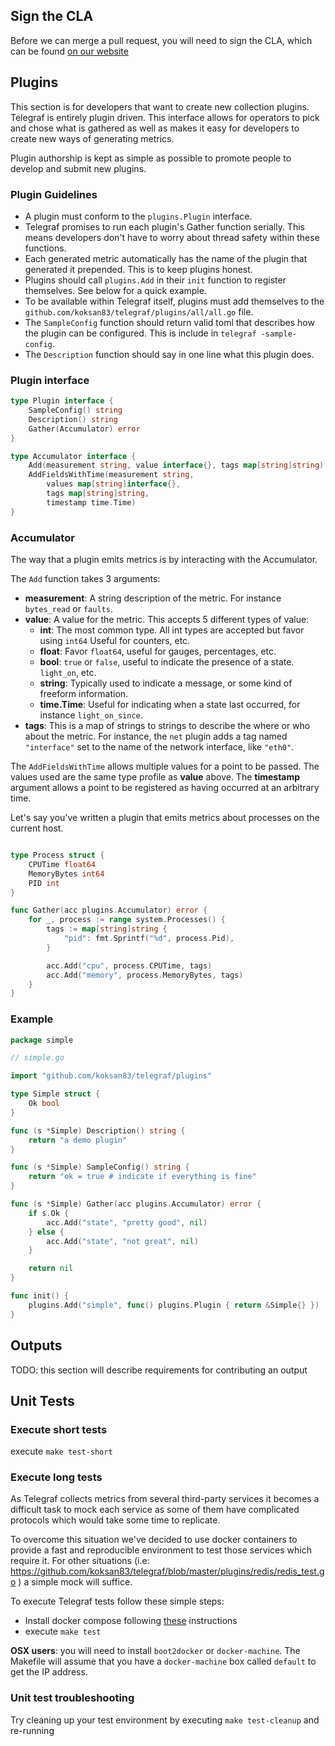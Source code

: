 ## Sign the CLA

Before we can merge a pull request, you will need to sign the CLA,
which can be found [on our website](http://influxdb.com/community/cla.html)

## Plugins

This section is for developers that want to create new collection plugins.
Telegraf is entirely plugin driven. This interface allows for operators to
pick and chose what is gathered as well as makes it easy for developers
to create new ways of generating metrics.

Plugin authorship is kept as simple as possible to promote people to develop
and submit new plugins.

### Plugin Guidelines

* A plugin must conform to the `plugins.Plugin` interface.
* Telegraf promises to run each plugin's Gather function serially. This means
developers don't have to worry about thread safety within these functions.
* Each generated metric automatically has the name of the plugin that generated
it prepended. This is to keep plugins honest.
* Plugins should call `plugins.Add` in their `init` function to register themselves.
See below for a quick example.
* To be available within Telegraf itself, plugins must add themselves to the
`github.com/koksan83/telegraf/plugins/all/all.go` file.
* The `SampleConfig` function should return valid toml that describes how the
plugin can be configured. This is include in `telegraf -sample-config`.
* The `Description` function should say in one line what this plugin does.

### Plugin interface

```go
type Plugin interface {
    SampleConfig() string
    Description() string
    Gather(Accumulator) error
}

type Accumulator interface {
    Add(measurement string, value interface{}, tags map[string]string)
    AddFieldsWithTime(measurement string,
        values map[string]interface{},
        tags map[string]string,
        timestamp time.Time)
}
```

### Accumulator

The way that a plugin emits metrics is by interacting with the Accumulator.

The `Add` function takes 3 arguments:
* **measurement**: A string description of the metric. For instance `bytes_read` or `faults`.
* **value**: A value for the metric. This accepts 5 different types of value:
  * **int**: The most common type. All int types are accepted but favor using `int64`
  Useful for counters, etc.
  * **float**: Favor `float64`, useful for gauges, percentages, etc.
  * **bool**: `true` or `false`, useful to indicate the presence of a state. `light_on`, etc.
  * **string**: Typically used to indicate a message, or some kind of freeform information.
  * **time.Time**: Useful for indicating when a state last occurred, for instance `light_on_since`.
* **tags**: This is a map of strings to strings to describe the where or who
about the metric. For instance, the `net` plugin adds a tag named `"interface"`
set to the name of the network interface, like `"eth0"`.

The `AddFieldsWithTime` allows multiple values for a point to be passed. The values
used are the same type profile as **value** above. The **timestamp** argument
allows a point to be registered as having occurred at an arbitrary time.

Let's say you've written a plugin that emits metrics about processes on the current host.

```go

type Process struct {
    CPUTime float64
    MemoryBytes int64
    PID int
}

func Gather(acc plugins.Accumulator) error {
    for _, process := range system.Processes() {
        tags := map[string]string {
            "pid": fmt.Sprintf("%d", process.Pid),
        }

        acc.Add("cpu", process.CPUTime, tags)
        acc.Add("memory", process.MemoryBytes, tags)
    }
}
```

### Example

```go
package simple

// simple.go

import "github.com/koksan83/telegraf/plugins"

type Simple struct {
    Ok bool
}

func (s *Simple) Description() string {
    return "a demo plugin"
}

func (s *Simple) SampleConfig() string {
    return "ok = true # indicate if everything is fine"
}

func (s *Simple) Gather(acc plugins.Accumulator) error {
    if s.Ok {
        acc.Add("state", "pretty good", nil)
    } else {
        acc.Add("state", "not great", nil)
    }

    return nil
}

func init() {
    plugins.Add("simple", func() plugins.Plugin { return &Simple{} })
}
```

## Outputs

TODO: this section will describe requirements for contributing an output

## Unit Tests

### Execute short tests

execute `make test-short`

### Execute long tests

As Telegraf collects metrics from several third-party services it becomes a
difficult task to mock each service as some of them have complicated protocols
which would take some time to replicate.

To overcome this situation we've decided to use docker containers to provide a
fast and reproducible environment to test those services which require it.
For other situations
(i.e: https://github.com/koksan83/telegraf/blob/master/plugins/redis/redis_test.go )
a simple mock will suffice.

To execute Telegraf tests follow these simple steps:

- Install docker compose following [these](https://docs.docker.com/compose/install/)
instructions
- execute `make test`

**OSX users**: you will need to install `boot2docker` or `docker-machine`.
The Makefile will assume that you have a `docker-machine` box called `default` to
get the IP address.

### Unit test troubleshooting

Try cleaning up your test environment by executing `make test-cleanup` and
re-running
